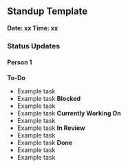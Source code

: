 ## Standup Template ##

**Date: xx
Time: xx**

### Status Updates ###
#### Person 1 ####
**To-Do**
- Example task
- Example task
**Blocked**
- Example task
- Example task
**Currently Working On**
- Example task
- Example task
**In Review**
- Example task
- Example task
**Done**
- Example task
- Example task